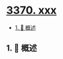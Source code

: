 # [3370. xxx](https://github.com/Tdahuyou/TNotes.leetcode/tree/main/notes/3370.%20xxx)

<!-- region:toc -->

- [1. 📝 概述](#1--概述)

<!-- endregion:toc -->

## 1. 📝 概述
